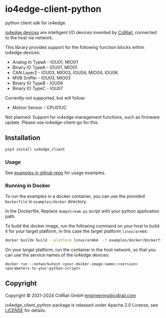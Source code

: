 # io4edge-client-python
python client sdk for io4edge.

[io4edge devices](https://docs.ci4rail.com/edge-solutions/io4edge/) are intelligent I/O devices invented by [Ci4Rail](https://www.ci4rail.com), connected to the host via network.

This library provides support for the following function blocks within io4edge devices:
* Analog In TypeA - IOU01, MIO01
* Binary IO TypeA - IOU01, MIO01
* CAN Layer2 - IOU03, MIO03, IOU04, MIO04, IOU06
* MVB Sniffer - IOU03, MIO03
* Binary IO TypeB - IOU06
* Binary IO TypeC - IOU07

Currently not supported, but will follow:
* Motion Sensor - CPU01UC

Not planned: Support for io4edge management functions, such as firmware update. Please use io4edge-client-go for this.


## Installation

```bash
pip3 install io4edge_client
```

### Usage

See [examples in github repo](https://github.com/ci4rail/io4edge-client-python) for usage examples.


### Running in Docker

To run the examples in a docker container, you can use the provided `Dockerfile` in `examples/docker` directory.

In the Dockerfile, Replace `dumpstream.py` script with your python application path.

To build the docker image, run the following command on your host to build it for your target platform, in this case the target platform  `linux/arm64`:

```bash
docker buildx build --platform linux/arm64  -f examples/docker/Dockerfile . --push -t <your-docker-image-name>:<version>
```

On your target platform, run the container in the host network, so that you can use the service names of the io4edge devices:
```
docker run --network=host <your-docker-image-name>:<version> <parameters-to-your-python-script>
```

## Copyright

Copyright © 2021-2024 Ci4Rail GmbH <engineering@ci4rail.com>

io4edge_client_python package is released under Apache 2.0 License, see [LICENSE](LICENSE) for details.
